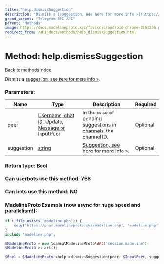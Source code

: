 ```yaml
---
title: "help.dismissSuggestion"
description: "Dismiss a [suggestion, see here for more info »](https://core.telegram.org/api/config#suggestions)."
grand_parent: "Telegram RPC API"
parent: "Methods"
image: https://docs.madelineproto.xyz/favicons/android-chrome-256x256.png
redirect_from: /API_docs/methods/help_dismissSuggestion.html
---
```

# Method: help.dismissSuggestion
[Back to methods index](index.html)



Dismiss a [suggestion, see here for more info »](https://core.telegram.org/api/config#suggestions).

### Parameters:

| Name     |    Type       | Description | Required |
|----------|---------------|-------------|----------|
|peer|[Username, chat ID, Update, Message or InputPeer](/API_docs/types/InputPeer.html) | In the case of pending suggestions in [channels](../constructors/channelFull.html), the channel ID. | Optional|
|suggestion|[string](/API_docs/types/string.html) | [Suggestion, see here for more info »](https://core.telegram.org/api/config#suggestions). | Optional|


### Return type: [Bool](/API_docs/types/Bool.html)

### Can userbots use this method: **YES**

### Can bots use this method: **NO**


### MadelineProto Example ([now async for huge speed and parallelism!](https://docs.madelineproto.xyz/docs/ASYNC.html)):


```php
if (!file_exists('madeline.php')) {
    copy('https://phar.madelineproto.xyz/madeline.php', 'madeline.php');
}
include 'madeline.php';

$MadelineProto = new \danog\MadelineProto\API('session.madeline');
$MadelineProto->start();

$Bool = $MadelineProto->help->dismissSuggestion(peer: $InputPeer, suggestion: 'string', );
```

